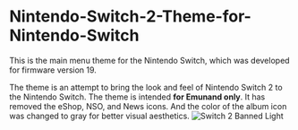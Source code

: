 # Nintendo-Switch-2-Theme-for-Nintendo-Switch
This is the main menu theme for the Nintendo Switch, which was developed for firmware version 19.

The theme is an attempt to bring the look and feel of Nintendo Switch 2 to the Nintendo Switch. The theme is intended **for Emunand only**. It has removed the eShop, NSO, and News icons. And the color of the album icon was changed to gray for better visual aesthetics.
![Switch 2 Banned Light](https://github.com/user-attachments/assets/a742da61-c86f-42a5-8565-f781a73838f8)

